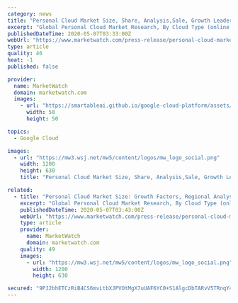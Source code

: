 ```yaml
---
category: news
title: "Personal Cloud Market Size, Share, Analysis,Sale, Growth Leaders, Services and Future Forecast to 2023"
excerpt: "Global Personal Cloud Market Research, By Cloud Type (online cloud, NAS cloud, server cloud, home-made cloud), Revenue"
publishedDateTime: 2020-05-07T03:33:00Z
webUrl: "https://www.marketwatch.com/press-release/personal-cloud-market-size-share-analysissale-growth-leaders-services-and-future-forecast-to-2023-2020-05-06"
type: article
quality: 46
heat: -1
published: false

provider:
  name: MarketWatch
  domain: marketwatch.com
  images:
    - url: "https://smartableai.github.io/google-cloud-platform/assets/images/organizations/marketwatch.com-50x50.jpg"
      width: 50
      height: 50

topics:
  - Google Cloud

images:
  - url: "https://mw3.wsj.net/mw5/content/logos/mw_logo_social.png"
    width: 1200
    height: 630
    title: "Personal Cloud Market Size, Share, Analysis,Sale, Growth Leaders, Services and Future Forecast to 2023"

related:
  - title: "Personal Cloud Market Size: Growth Factors, Regional Analysis, Key Players and Forecasts by 2023"
    excerpt: "Global Personal Cloud Market Research, By Cloud Type (online cloud, NAS cloud, server cloud, home-made cloud), Revenue"
    publishedDateTime: 2020-05-07T03:43:00Z
    webUrl: "https://www.marketwatch.com/press-release/personal-cloud-market-size-growth-factors-regional-analysis-key-players-and-forecasts-by-2023-2020-05-06"
    type: article
    provider:
      name: MarketWatch
      domain: marketwatch.com
    quality: 49
    images:
      - url: "https://mw3.wsj.net/mw5/content/logos/mw_logo_social.png"
        width: 1200
        height: 630

secured: "9PJ2bhETCzRiB4CS6mvLtbXJPVOtMgX7uUAF6YC0+S1AlgcDbTARvV5TRnqY4WZP9+H7RLmm9WMC3y0fIzNhlNICUEIjsYfKPhz9zQCGwIcKQYDTqFUnwuS7JXk1V59AheXFXhJGAIirkO1IGjisi1xrbfgDLQaCWDkq9SCsOOdvqxoGxOgrtVewymUpSosS3t8R+Flwg3gd8XScvmBlliihyF1nfuBC3VVggyyHz/rRTzKHGXmhogkjSb4KqbHteB9OO8zfW8BvhZ9WA+a7ZZxbdh4yINnzyXuBbZOVLfG60ZPkjUoI62own6TLvpSV;+eumoytRq8che7pwyf4UmA=="
---
```


